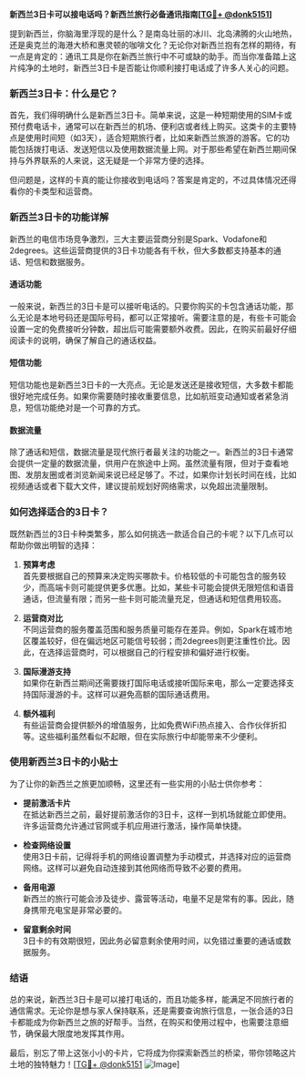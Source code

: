 **新西兰3日卡可以接电话吗？新西兰旅行必备通讯指南[[TG💪+ @donk5151](https://t.me/s/donk5151)]**

提到新西兰，你脑海里浮现的是什么？是南岛壮丽的冰川、北岛沸腾的火山地热，还是奥克兰的海港大桥和惠灵顿的咖啡文化？无论你对新西兰抱有怎样的期待，有一点是肯定的：通讯工具是你在新西兰旅行中不可或缺的助手。而当你准备踏上这片纯净的土地时，新西兰3日卡是否能让你顺利接打电话成了许多人关心的问题。

### 新西兰3日卡：什么是它？

首先，我们得明确什么是新西兰3日卡。简单来说，这是一种短期使用的SIM卡或预付费电话卡，通常可以在新西兰的机场、便利店或者线上购买。这类卡的主要特点是使用时间短（如3天），适合短期旅行者，比如来新西兰旅游的游客。它的功能包括拨打电话、发送短信以及使用数据流量上网。对于那些希望在新西兰期间保持与外界联系的人来说，这无疑是一个非常方便的选择。

但问题是，这样的卡真的能让你接收到电话吗？答案是肯定的，不过具体情况还得看你的卡类型和运营商。

### 新西兰3日卡的功能详解

新西兰的电信市场竞争激烈，三大主要运营商分别是Spark、Vodafone和2degrees。这些运营商提供的3日卡功能各有千秋，但大多数都支持基本的通话、短信和数据服务。

#### **通话功能**
一般来说，新西兰的3日卡是可以接听电话的。只要你购买的卡包含通话功能，那么无论是本地号码还是国际号码，都可以正常接听。需要注意的是，有些卡可能会设置一定的免费接听分钟数，超出后可能需要额外收费。因此，在购买前最好仔细阅读卡的说明，确保了解自己的通话权益。

#### **短信功能**
短信功能也是新西兰3日卡的一大亮点。无论是发送还是接收短信，大多数卡都能很好地完成任务。如果你需要随时接收重要信息，比如航班变动通知或者紧急消息，短信功能绝对是一个可靠的方式。

#### **数据流量**
除了通话和短信，数据流量是现代旅行者最关注的功能之一。新西兰的3日卡通常会提供一定量的数据流量，供用户在旅途中上网。虽然流量有限，但对于查看地图、发朋友圈或者浏览新闻来说已经足够了。不过，如果你计划长时间在线，比如视频通话或者下载大文件，建议提前规划好网络需求，以免超出流量限制。

### 如何选择适合的3日卡？

既然新西兰的3日卡种类繁多，那么如何挑选一款适合自己的卡呢？以下几点可以帮助你做出明智的选择：

1. **预算考虑**  
   首先要根据自己的预算来决定购买哪款卡。价格较低的卡可能包含的服务较少，而高端卡则可能提供更多优惠。比如，某些卡可能会提供无限短信和语音通话，但流量有限；而另一些卡则可能流量充足，但通话和短信费用较高。

2. **运营商对比**  
   不同运营商的服务覆盖范围和服务质量可能存在差异。例如，Spark在城市地区覆盖较好，但在偏远地区可能信号较弱；而2degrees则更注重性价比。因此，在选择运营商时，可以根据自己的行程安排和偏好进行权衡。

3. **国际漫游支持**  
   如果你在新西兰期间还需要拨打国际电话或接听国际来电，那么一定要选择支持国际漫游的卡。这样可以避免高额的国际通话费用。

4. **额外福利**  
   有些运营商会提供额外的增值服务，比如免费WiFi热点接入、合作伙伴折扣等。这些福利虽然看似不起眼，但在实际旅行中却能带来不少便利。

### 使用新西兰3日卡的小贴士

为了让你的新西兰之旅更加顺畅，这里还有一些实用的小贴士供你参考：

- **提前激活卡片**  
  在抵达新西兰之前，最好提前激活你的3日卡，这样一到机场就能立即使用。许多运营商允许通过官网或手机应用进行激活，操作简单快捷。

- **检查网络设置**  
  使用3日卡前，记得将手机的网络设置调整为手动模式，并选择对应的运营商网络。这样可以避免自动连接到其他网络而导致不必要的费用。

- **备用电源**  
  新西兰的旅行可能会涉及徒步、露营等活动，电量不足是常有的事。因此，随身携带充电宝是非常必要的。

- **留意剩余时间**  
  3日卡的有效期很短，因此务必留意剩余使用时间，以免错过重要的通话或数据服务。

### 结语

总的来说，新西兰3日卡是可以接打电话的，而且功能多样，能满足不同旅行者的通信需求。无论你是想与家人保持联系，还是需要查询旅行信息，一张合适的3日卡都能成为你新西兰之旅的好帮手。当然，在购买和使用过程中，也需要注意细节，确保最大限度地发挥其作用。

最后，别忘了带上这张小小的卡片，它将成为你探索新西兰的桥梁，带你领略这片土地的独特魅力！[[TG💪+ @donk5151](https://t.me/s/donk5151) ![Image](https://i.postimg.cc/rwNCRYN7/Snipaste-2025-04-30-17-27-05.png)]